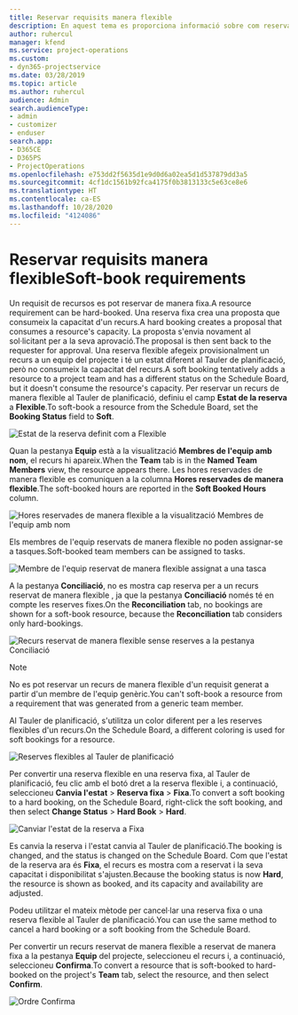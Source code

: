 ```yaml
---
title: Reservar requisits manera flexible
description: En aquest tema es proporciona informació sobre com reservar requisits de manera flexible.
author: ruhercul
manager: kfend
ms.service: project-operations
ms.custom:
- dyn365-projectservice
ms.date: 03/28/2019
ms.topic: article
ms.author: ruhercul
audience: Admin
search.audienceType:
- admin
- customizer
- enduser
search.app:
- D365CE
- D365PS
- ProjectOperations
ms.openlocfilehash: e753dd2f5635d1e9d0d6a02ea5d1d537879dd3a5
ms.sourcegitcommit: 4cf1dc1561b92fca4175f0b3813133c5e63ce8e6
ms.translationtype: HT
ms.contentlocale: ca-ES
ms.lasthandoff: 10/28/2020
ms.locfileid: "4124086"
---
```

# <a name="soft-book-requirements"></a><span data-ttu-id="1bb18-103">Reservar requisits manera flexible</span><span class="sxs-lookup"><span data-stu-id="1bb18-103">Soft-book requirements</span></span>

<span data-ttu-id="1bb18-104">Un requisit de recursos es pot reservar de manera fixa.</span><span class="sxs-lookup"><span data-stu-id="1bb18-104">A resource requirement can be hard-booked.</span></span> <span data-ttu-id="1bb18-105">Una reserva fixa crea una proposta que consumeix la capacitat d'un recurs.</span><span class="sxs-lookup"><span data-stu-id="1bb18-105">A hard booking creates a proposal that consumes a resource's capacity.</span></span> <span data-ttu-id="1bb18-106">La proposta s'envia novament al sol·licitant per a la seva aprovació.</span><span class="sxs-lookup"><span data-stu-id="1bb18-106">The proposal is then sent back to the requester for approval.</span></span> <span data-ttu-id="1bb18-107">Una reserva flexible afegeix provisionalment un recurs a un equip del projecte i té un estat diferent al Tauler de planificació, però no consumeix la capacitat del recurs.</span><span class="sxs-lookup"><span data-stu-id="1bb18-107">A soft booking tentatively adds a resource to a project team and has a different status on the Schedule Board, but it doesn't consume the resource's capacity.</span></span> <span data-ttu-id="1bb18-108">Per reservar un recurs de manera flexible al Tauler de planificació, definiu el camp **Estat de la reserva** a **Flexible**.</span><span class="sxs-lookup"><span data-stu-id="1bb18-108">To soft-book a resource from the Schedule Board, set the **Booking Status** field to **Soft**.</span></span>

![Estat de la reserva definit com a Flexible](media/Resource-Management-image77.png)

<span data-ttu-id="1bb18-110">Quan la pestanya **Equip** està a la visualització **Membres de l'equip amb nom**, el recurs hi apareix.</span><span class="sxs-lookup"><span data-stu-id="1bb18-110">When the **Team** tab is in the **Named Team Members** view, the resource appears there.</span></span> <span data-ttu-id="1bb18-111">Les hores reservades de manera flexible es comuniquen a la columna **Hores reservades de manera flexible**.</span><span class="sxs-lookup"><span data-stu-id="1bb18-111">The soft-booked hours are reported in the **Soft Booked Hours** column.</span></span>

![Hores reservades de manera flexible a la visualització Membres de l'equip amb nom](media/Resource-Management-image78.png)

<span data-ttu-id="1bb18-113">Els membres de l'equip reservats de manera flexible no poden assignar-se a tasques.</span><span class="sxs-lookup"><span data-stu-id="1bb18-113">Soft-booked team members can be assigned to tasks.</span></span>

![Membre de l'equip reservat de manera flexible assignat a una tasca](media/Resource-Management-image79.png)

<span data-ttu-id="1bb18-115">A la pestanya **Conciliació**, no es mostra cap reserva per a un recurs reservat de manera flexible , ja que la pestanya **Conciliació** només té en compte les reserves fixes.</span><span class="sxs-lookup"><span data-stu-id="1bb18-115">On the **Reconciliation** tab, no bookings are shown for a soft-book resource, because the **Reconciliation** tab considers only hard-bookings.</span></span>

![Recurs reservat de manera flexible sense reserves a la pestanya Conciliació](media/Resource-Management-image80.png)

> [!NOTE]
> <span data-ttu-id="1bb18-117">No es pot reservar un recurs de manera flexible d'un requisit generat a partir d'un membre de l'equip genèric.</span><span class="sxs-lookup"><span data-stu-id="1bb18-117">You can't soft-book a resource from a requirement that was generated from a generic team member.</span></span>

<span data-ttu-id="1bb18-118">Al Tauler de planificació, s'utilitza un color diferent per a les reserves flexibles d'un recurs.</span><span class="sxs-lookup"><span data-stu-id="1bb18-118">On the Schedule Board, a different coloring is used for soft bookings for a resource.</span></span>

![Reserves flexibles al Tauler de planificació](media/Resource-Management-image81.png)

<span data-ttu-id="1bb18-120">Per convertir una reserva flexible en una reserva fixa, al Tauler de planificació, feu clic amb el botó dret a la reserva flexible i, a continuació, seleccioneu **Canvia l'estat** \> **Reserva fixa** \> **Fixa**.</span><span class="sxs-lookup"><span data-stu-id="1bb18-120">To convert a soft booking to a hard booking, on the Schedule Board, right-click the soft booking, and then select **Change Status** \> **Hard Book** \> **Hard**.</span></span>

![Canviar l'estat de la reserva a Fixa](media/Resource-Management-image82.png)

<span data-ttu-id="1bb18-122">Es canvia la reserva i l'estat canvia al Tauler de planificació.</span><span class="sxs-lookup"><span data-stu-id="1bb18-122">The booking is changed, and the status is changed on the Schedule Board.</span></span> <span data-ttu-id="1bb18-123">Com que l'estat de la reserva ara és **Fixa**, el recurs es mostra com a reservat i la seva capacitat i disponibilitat s'ajusten.</span><span class="sxs-lookup"><span data-stu-id="1bb18-123">Because the booking status is now **Hard**, the resource is shown as booked, and its capacity and availability are adjusted.</span></span>

<span data-ttu-id="1bb18-124">Podeu utilitzar el mateix mètode per cancel·lar una reserva fixa o una reserva flexible al Tauler de planificació.</span><span class="sxs-lookup"><span data-stu-id="1bb18-124">You can use the same method to cancel a hard booking or a soft booking from the Schedule Board.</span></span>

<span data-ttu-id="1bb18-125">Per convertir un recurs reservat de manera flexible a reservat de manera fixa a la pestanya **Equip** del projecte, seleccioneu el recurs i, a continuació, seleccioneu **Confirma**.</span><span class="sxs-lookup"><span data-stu-id="1bb18-125">To convert a resource that is soft-booked to hard-booked on the project's **Team** tab, select the resource, and then select **Confirm**.</span></span>

![Ordre Confirma](media/Resource-Management-image83.png)
